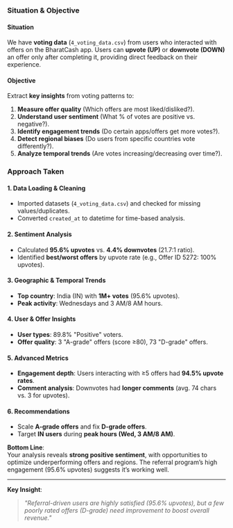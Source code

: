 ### **Situation & Objective**  

#### **Situation**  
We have **voting data** (`4_voting_data.csv`) from users who interacted with offers on the BharatCash app. Users can **upvote (UP)** or **downvote (DOWN)** an offer only after completing it, providing direct feedback on their experience.  

#### **Objective**  
Extract **key insights** from voting patterns to:  
1. **Measure offer quality** (Which offers are most liked/disliked?).  
2. **Understand user sentiment** (What % of votes are positive vs. negative?).  
3. **Identify engagement trends** (Do certain apps/offers get more votes?).  
4. **Detect regional biases** (Do users from specific countries vote differently?).  
5. **Analyze temporal trends** (Are votes increasing/decreasing over time?).  

### **Approach Taken**  

#### **1. Data Loading & Cleaning**  
- Imported datasets (`4_voting_data.csv`) and checked for missing values/duplicates.  
- Converted `created_at` to datetime for time-based analysis.  

#### **2. Sentiment Analysis**  
- Calculated **95.6% upvotes** vs. **4.4% downvotes** (21.7:1 ratio).  
- Identified **best/worst offers** by upvote rate (e.g., Offer ID 5272: 100% upvotes).  

#### **3. Geographic & Temporal Trends**  
- **Top country**: India (IN) with **1M+ votes** (95.6% upvotes).  
- **Peak activity**: Wednesdays and 3 AM/8 AM hours.  

#### **4. User & Offer Insights**  
- **User types**: 89.8% "Positive" voters.  
- **Offer quality**: 3 "A-grade" offers (score ≥80), 73 "D-grade" offers.  

#### **5. Advanced Metrics**  
- **Engagement depth**: Users interacting with ≥5 offers had **94.5% upvote rates**.  
- **Comment analysis**: Downvotes had **longer comments** (avg. 74 chars vs. 3 for upvotes).  

#### **6. Recommendations**  
- Scale **A-grade offers** and fix **D-grade offers**.  
- Target **IN users** during **peak hours (Wed, 3 AM/8 AM)**.  

**Bottom Line**:  
Your analysis reveals **strong positive sentiment**, with opportunities to optimize underperforming offers and regions. The referral program’s high engagement (95.6% upvotes) suggests it’s working well.  

---  
**Key Insight**:  
> *"Referral-driven users are highly satisfied (95.6% upvotes), but a few poorly rated offers (D-grade) need improvement to boost overall revenue."*  
